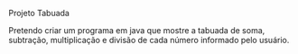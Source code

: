 Projeto Tabuada

Pretendo criar um programa em java que mostre a tabuada de soma, subtração, multiplicação e divisão de cada número informado pelo usuário.
